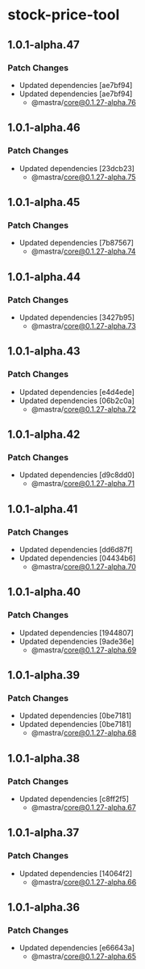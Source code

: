 # stock-price-tool

## 1.0.1-alpha.47

### Patch Changes

- Updated dependencies [ae7bf94]
- Updated dependencies [ae7bf94]
  - @mastra/core@0.1.27-alpha.76

## 1.0.1-alpha.46

### Patch Changes

- Updated dependencies [23dcb23]
  - @mastra/core@0.1.27-alpha.75

## 1.0.1-alpha.45

### Patch Changes

- Updated dependencies [7b87567]
  - @mastra/core@0.1.27-alpha.74

## 1.0.1-alpha.44

### Patch Changes

- Updated dependencies [3427b95]
  - @mastra/core@0.1.27-alpha.73

## 1.0.1-alpha.43

### Patch Changes

- Updated dependencies [e4d4ede]
- Updated dependencies [06b2c0a]
  - @mastra/core@0.1.27-alpha.72

## 1.0.1-alpha.42

### Patch Changes

- Updated dependencies [d9c8dd0]
  - @mastra/core@0.1.27-alpha.71

## 1.0.1-alpha.41

### Patch Changes

- Updated dependencies [dd6d87f]
- Updated dependencies [04434b6]
  - @mastra/core@0.1.27-alpha.70

## 1.0.1-alpha.40

### Patch Changes

- Updated dependencies [1944807]
- Updated dependencies [9ade36e]
  - @mastra/core@0.1.27-alpha.69

## 1.0.1-alpha.39

### Patch Changes

- Updated dependencies [0be7181]
- Updated dependencies [0be7181]
  - @mastra/core@0.1.27-alpha.68

## 1.0.1-alpha.38

### Patch Changes

- Updated dependencies [c8ff2f5]
  - @mastra/core@0.1.27-alpha.67

## 1.0.1-alpha.37

### Patch Changes

- Updated dependencies [14064f2]
  - @mastra/core@0.1.27-alpha.66

## 1.0.1-alpha.36

### Patch Changes

- Updated dependencies [e66643a]
  - @mastra/core@0.1.27-alpha.65
